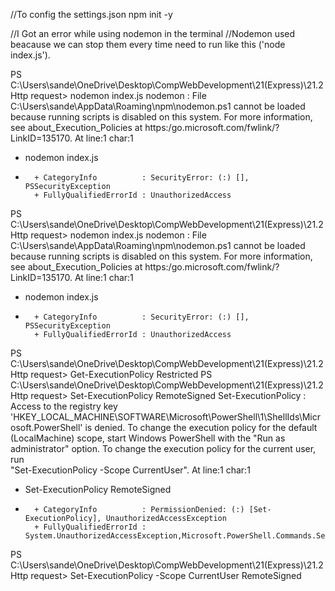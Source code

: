 //To config the settings.json 
npm init -y

//I Got an error while using nodemon in the terminal
//Nodemon used beacause we can stop them every time need to run like this ('node index.js').


PS C:\Users\sande\OneDrive\Desktop\CompWebDevelopment\21(Express)\21.2 Http request> nodemon index.js
nodemon : File C:\Users\sande\AppData\Roaming\npm\nodemon.ps1 cannot be loaded because running scripts is disabled on this system. For more information, see 
about_Execution_Policies at https:/go.microsoft.com/fwlink/?LinkID=135170.
At line:1 char:1
+ nodemon index.js
+ ~~~~~~~
    + CategoryInfo          : SecurityError: (:) [], PSSecurityException
    + FullyQualifiedErrorId : UnauthorizedAccess
PS C:\Users\sande\OneDrive\Desktop\CompWebDevelopment\21(Express)\21.2 Http request> nodemon index.js
nodemon : File C:\Users\sande\AppData\Roaming\npm\nodemon.ps1 cannot be loaded because running scripts is disabled on this system. For more information, see 
about_Execution_Policies at https:/go.microsoft.com/fwlink/?LinkID=135170.
At line:1 char:1
+ nodemon index.js
+ ~~~~~~~
    + CategoryInfo          : SecurityError: (:) [], PSSecurityException
    + FullyQualifiedErrorId : UnauthorizedAccess
PS C:\Users\sande\OneDrive\Desktop\CompWebDevelopment\21(Express)\21.2 Http request> Get-ExecutionPolicy
Restricted
PS C:\Users\sande\OneDrive\Desktop\CompWebDevelopment\21(Express)\21.2 Http request> Set-ExecutionPolicy RemoteSigned
Set-ExecutionPolicy : Access to the registry key 'HKEY_LOCAL_MACHINE\SOFTWARE\Microsoft\PowerShell\1\ShellIds\Microsoft.PowerShell' is denied. To change the execution 
policy for the default (LocalMachine) scope, start Windows PowerShell with the "Run as administrator" option. To change the execution policy for the current user, run      
"Set-ExecutionPolicy -Scope CurrentUser".
At line:1 char:1
+ Set-ExecutionPolicy RemoteSigned
+ ~~~~~~~~~~~~~~~~~~~~~~~~~~~~~~~~
    + CategoryInfo          : PermissionDenied: (:) [Set-ExecutionPolicy], UnauthorizedAccessException
    + FullyQualifiedErrorId : System.UnauthorizedAccessException,Microsoft.PowerShell.Commands.SetExecutionPolicyCommand
PS C:\Users\sande\OneDrive\Desktop\CompWebDevelopment\21(Express)\21.2 Http request> Set-ExecutionPolicy -Scope CurrentUser RemoteSigned